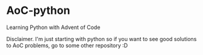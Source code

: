 # AoC-python
Learning Python with Advent of Code

Disclaimer. I'm just starting with python so if you want to see good solutions to AoC problems, go to some other repository :D
